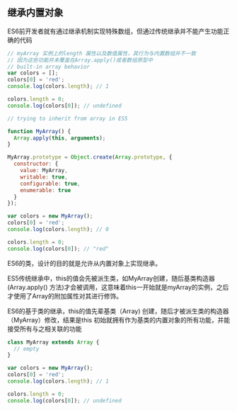 
## 继承内置对象
ES6前开发者就有通过继承机制实现特殊数组，但通过传统继承并不能产生功能正确的代码

```js
// myArray 实例上的length 属性以及数值属性，其行为与内置数组并不一致
// 因为这些功能并未覆盖在Array.apply()或者数组原型中
// built-in array behavior
var colors = [];
colors[0] = 'red';
console.log(colors.length); // 1

colors.length = 0;
console.log(colors[0]); // undefined

// trying to inherit from array in ES5

function MyArray() {
  Array.apply(this, arguments);
}

MyArray.prototype = Object.create(Array.prototype, {
  constructor: {
    value: MyArray,
    writable: true,
    configurable: true,
    enumerable: true
  }
});

var colors = new MyArray();
colors[0] = 'red';
console.log(colors.length); // 0

colors.length = 0;
console.log(colors[0]); // "red"
```

ES6的类，设计的目的就是允许从内置对象上实现继承。

ES5传统继承中，this的值会先被派生类，如MyArray创建，随后基类构造器(Array.apply() 方法)才会被调用，这意味着this一开始就是myArray的实例，之后才使用了Array的附加属性对其进行修饰。

ES6的基于类的继承，this的值先辈基类（Array) 创建，随后才被派生类的构造器（MyArray）修改，结果是this 初始就拥有作为基类的内置对象的所有功能，并能接受所有与之相关联的功能

```js
class MyArray extends Array {
  // empty
}

var colors = new MyArray();
colors[0] = 'red';
console.log(colors.length); // 1

colors.length = 0;
console.log(colors[0]); // undefined
```